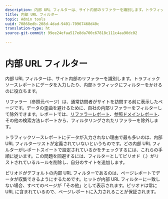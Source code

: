 ```yaml
---
description: 内部 URL フィルターは、サイト内部のリファラーを識別します。トラフィックソースレポートにデータを入力したり、内部トラフィックにフィルターをかけるのに役立ちます。
title: 内部 URL フィルター
topic: Admin tools
uuid: 70868edb-208d-4dad-9401-70967468d40c
translation-type: ht
source-git-commit: 99ee24efaa517e8da700c67818c111c4aa90dc02

---
```



# 内部 URL フィルター

内部 URL フィルターは、サイト内部のリファラーを識別します。トラフィックソースレポートにデータを入力したり、内部トラフィックにフィルターをかけるのに役立ちます。

リファラー（参照元ページ）は、通常訪問者がサイトを訪問する前に表示したページです。データの歪曲を避けるために、自社の内部リファラーをフィルターして除外できます。レポートでは、[リファラーレポート](/help/components/c-variables/dimensionslist/reports-referrers.md)、[参照ドメインレポート](/help/components/c-variables/dimensionslist/reports-referring-domains.md)、その他の検索方法レポートから、フィルタリングされたリファラーを除外します。

トラフィックソースレポートにデータが入力されない理由で最も多いのは、内部 URL フィルターリストが定義されていないというものです。どの内部 URL フィルターがレポートスイートで設定されているかをチェックするには、これらの手順に従います。この問題を回避するには、フィルターとしてピリオド（.）がリストされているルールを削除し、自分のサイトを追加します。

ピリオドがデフォルトの内部 URL フィルターであるのは、ページレポートでデータが収集できるようにするためです。ヒットが内部 URL フィルターに一致しない場合、すべてのページが「その他」として表示されます。ピリオドは常に URL に含まれているので、ページレポートに入力されることが保証されます。
